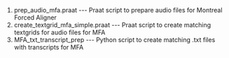 1. prep_audio_mfa.praat --- Praat script to prepare audio files for Montreal Forced Aligner
2. create_textgrid_mfa_simple.praat --- Praat script to create matching textgrids for audio files for MFA
3. MFA_txt_transcript_prep --- Python script to create matching .txt files with transcripts for MFA
